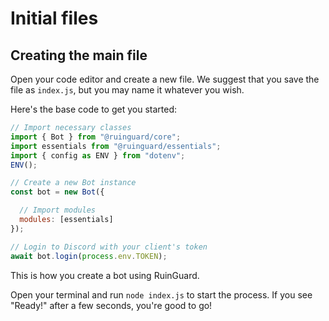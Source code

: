 # Initial files

## Creating the main file

Open your code editor and create a new file. We suggest that you save the file as `index.js`, but you may name it whatever you wish.

Here's the base code to get you started:

```js
// Import necessary classes
import { Bot } from "@ruinguard/core";
import essentials from "@ruinguard/essentials";
import { config as ENV } from "dotenv";
ENV();

// Create a new Bot instance
const bot = new Bot({

  // Import modules
  modules: [essentials]
});

// Login to Discord with your client's token
await bot.login(process.env.TOKEN);
```

This is how you create a bot using RuinGuard.

Open your terminal and run `node index.js` to start the process. If you see "Ready!" after a few seconds, you're good to go!
